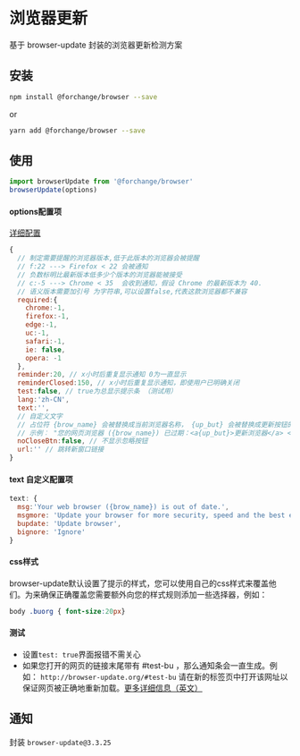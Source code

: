 # 浏览器更新
基于 browser-update 封装的浏览器更新检测方案

## 安装
```sh
npm install @forchange/browser --save
```
or
```sh
yarn add @forchange/browser --save
```


## 使用

```javascript
import browserUpdate from '@forchange/browser'
browserUpdate(options)
```

#### options配置项
[详细配置](http://browser-update.org/zh/customize.html)
```javascript
{ 
  // 制定需要提醒的浏览器版本,低于此版本的浏览器会被提醒
  // f:22 ---> Firefox < 22 会被通知
  // 负数标明比最新版本低多少个版本的浏览器能被接受
  // c:-5 ---> Chrome < 35  会收到通知，假设 Chrome 的最新版本为 40.
  // 语义版本需要加引号 为字符串,可以设置false,代表这款浏览器都不兼容
  required:{
    chrome:-1,
    firefox:-1,
    edge:-1,
    uc:-1,
    safari:-1,
    ie: false,
    opera: -1
  },
  reminder:20, // x小时后重复显示通知 0为一直显示
  reminderClosed:150, // x小时后重复显示通知，即使用户已明确关闭
  test:false, // true为总显示提示条 （测试用）
  lang:'zh-CN',
  text:'', 
  // 自定义文字
  // 占位符 {brow_name} 会被替换成当前浏览器名称， {up_but} 会被替换成更新按钮的链接的标签内容，而 {ignore_but} 会被替换成忽略按钮的标签内容。
  // 示例︰ "您的网页浏览器 ({brow_name}) 已过期：<a{up_but}>更新浏览器</a> <a{ignore_but}>忽略</a>。"
  noCloseBtn:false, // 不显示忽略按钮
  url:'' // 跳转新窗口链接
}
```

#### text 自定义配置项
``` javascript
text: {
  msg:'Your web browser ({brow_name}) is out of date.',
  msgmore: 'Update your browser for more security, speed and the best experience on this site.', 
  bupdate: 'Update browser', 
  bignore: 'Ignore'
}
```

#### css样式
browser-update默认设置了提示的样式，您可以使用自己的css样式来覆盖他们。为来确保正确覆盖您需要额外向您的样式规则添加一些选择器，例如：
```css
body .buorg { font-size:20px}
```

#### 测试  
- 设置`test: true`界面报错不需关心
- 如果您打开的网页的链接末尾带有 #test-bu ，那么通知条会一直生成。例如： `http://browser-update.org/#test-bu` 请在新的标签页中打开该网址以保证网页被正确地重新加载。[更多详细信息（英文）](https://github.com/browser-update/browser-update/wiki/Test-the-notification)

## 通知
封装 `browser-update@3.3.25`